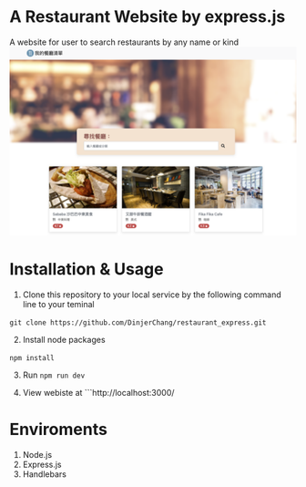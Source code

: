 # A Restaurant Website by express.js
A website for user to search restaurants by any name or kind 
![image](https://github.com/DinjerChang/restaurant_express/blob/main/assets/stylesheets/restaurant.png)
# Installation & Usage

1. Clone this repository to your local service by the following command line to your teminal

  ```git clone https://github.com/DinjerChang/restaurant_express.git```

2. Install node packages

  ```npm install```
  
3. Run ```npm run dev```

4. View webiste at ```http://localhost:3000/

# Enviroments
1. Node.js
2. Express.js
3. Handlebars
